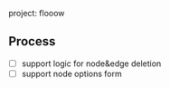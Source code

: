 project: flooow


## Process
- [ ] support logic for node&edge deletion
- [ ] support node options form
